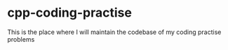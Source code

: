# cpp-coding-practise
This is the place where I will maintain the codebase of my coding practise problems
